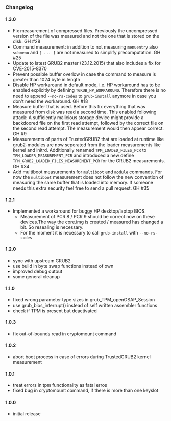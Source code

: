 ### Changelog

#### 1.3.0

* Fix measurement of compressed files. Previously the uncompressed version of the file was measured and not the one that is stored on the disk. GH #28
* Command measurement: in addition to not measuring `menuentry` also `submenu` and `[ ... ]` are not measured to simplify precomputation. GH #25
* Update to latest GRUB2 master (23.12.2015) that also includes a fix for CVE-2015-8370
* Prevent possible buffer overlow in case the command to measure is greater than 1024 byte in length
* Disable HP workaround in default mode, i.e. HP workaround has to be enabled explicitly by defining `TGRUB_HP_WORKAROUND`. Therefore there is no need to append `--no-rs-codes` to `grub-install` anymore in case you don't need the workaround. GH #18
* Measure buffer that is used. Before this fix everything that was measured from disk was read a second time. This enabled following attack: A sufficiently malicious storage device might provide a backdoored file on the first read attempt, followed by the correct file on the second read attempt. The measurement would then appear correct. GH #9
* Measurements of parts of TrustedGRUB2 that are loaded at runtime like grub2-modules are now seperated from the loader measurements like kernel and initrd. Additionally renamed `TPM_LOADED_FILES_PCR` to `TPM_LOADER_MEASUREMENT_PCR` and introduced a new define `TPM_GRUB2_LOADED_FILES_MEASUREMENT_PCR` for the GRUB2 measurements. GH #34
* Add multiboot measurements for `multiboot` and `module` commands. For now the `multiboot` measurement does not follow the new convention of measuring the same buffer that is loaded into memory. If someone needs this extra security feel free to send a pull request. GH #35

#### 1.2.1

* Implemented a workaround for buggy HP desktop/laptop BIOS. 
  * Measurement of PCR 8 / PCR 9 should be correct now on these devices.The way the core.img is created / measured has changed a bit. So resealing is necessary.
  * For the moment it is necessary to call `grub-install` with `--no-rs-codes`

#### 1.2.0

* sync with upstream GRUB2
* use build in byte swap functions instead of own
* improved debug output
* some general cleanup

#### 1.1.0

* fixed wrong parameter type sizes in grub_TPM_openOSAP_Session
* use grub_bios_interrupt() instead of self written assembler functions
* check if TPM is present but deactivated

#### 1.0.3

* fix out-of-bounds read in cryptomount command

#### 1.0.2

* abort boot process in case of errors during TrustedGRUB2 kernel measurement

#### 1.0.1

* treat errors in tpm functionality as fatal erros
* fixed bug in cryptomount command, if there is more than one keyslot

#### 1.0.0

* initial release
